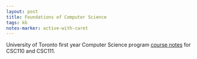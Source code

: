 ```yaml
---
layout: post
title: Foundations of Computer Science
tags: kb
notes-marker: active-with-caret
---
```

University of Toronto first year Computer Science program [course notes](https://www.teach.cs.toronto.edu/~csc110y/fall/notes/) for CSC110 and CSC111.